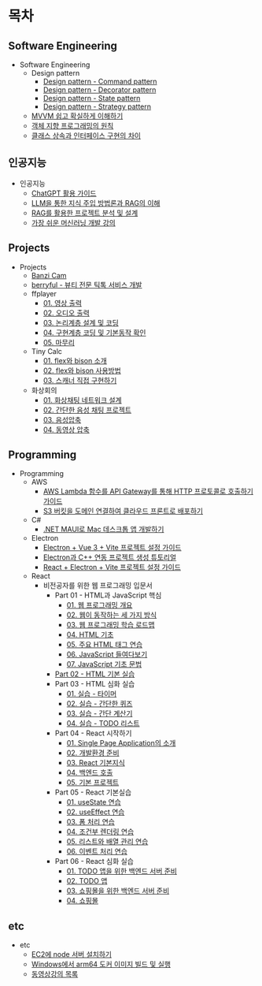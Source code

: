# 목차


## Software Engineering

* Software Engineering
  * Design pattern
    * [Design pattern - Command pattern](./%53%6F%66%74%77%61%72%65%20%45%6E%67%69%6E%65%65%72%69%6E%67/%44%65%73%69%67%6E%20%70%61%74%74%65%72%6E/%44%65%73%69%67%6E%20%70%61%74%74%65%72%6E%20%2D%20%43%6F%6D%6D%61%6E%64%20%70%61%74%74%65%72%6E/README.md)
    * [Design pattern - Decorator pattern](./%53%6F%66%74%77%61%72%65%20%45%6E%67%69%6E%65%65%72%69%6E%67/%44%65%73%69%67%6E%20%70%61%74%74%65%72%6E/%44%65%73%69%67%6E%20%70%61%74%74%65%72%6E%20%2D%20%44%65%63%6F%72%61%74%6F%72%20%70%61%74%74%65%72%6E/README.md)
    * [Design pattern - State pattern](./%53%6F%66%74%77%61%72%65%20%45%6E%67%69%6E%65%65%72%69%6E%67/%44%65%73%69%67%6E%20%70%61%74%74%65%72%6E/%44%65%73%69%67%6E%20%70%61%74%74%65%72%6E%20%2D%20%53%74%61%74%65%20%70%61%74%74%65%72%6E/README.md)
    * [Design pattern - Strategy pattern](./%53%6F%66%74%77%61%72%65%20%45%6E%67%69%6E%65%65%72%69%6E%67/%44%65%73%69%67%6E%20%70%61%74%74%65%72%6E/%44%65%73%69%67%6E%20%70%61%74%74%65%72%6E%20%2D%20%53%74%72%61%74%65%67%79%20%70%61%74%74%65%72%6E/README.md)
  * [MVVM 쉽고 확실하게 이해하기](./%53%6F%66%74%77%61%72%65%20%45%6E%67%69%6E%65%65%72%69%6E%67/%4D%56%56%4D%20%EC%89%BD%EA%B3%A0%20%ED%99%95%EC%8B%A4%ED%95%98%EA%B2%8C%20%EC%9D%B4%ED%95%B4%ED%95%98%EA%B8%B0/README.md)
  * [객체 지향 프로그래밍의 원칙](./%53%6F%66%74%77%61%72%65%20%45%6E%67%69%6E%65%65%72%69%6E%67/%EA%B0%9D%EC%B2%B4%20%EC%A7%80%ED%96%A5%20%ED%94%84%EB%A1%9C%EA%B7%B8%EB%9E%98%EB%B0%8D%EC%9D%98%20%EC%9B%90%EC%B9%99/README.md)
  * [클래스 상속과 인터페이스 구현의 차이](./%53%6F%66%74%77%61%72%65%20%45%6E%67%69%6E%65%65%72%69%6E%67/%ED%81%B4%EB%9E%98%EC%8A%A4%20%EC%83%81%EC%86%8D%EA%B3%BC%20%EC%9D%B8%ED%84%B0%ED%8E%98%EC%9D%B4%EC%8A%A4%20%EA%B5%AC%ED%98%84%EC%9D%98%20%EC%B0%A8%EC%9D%B4/README.md)

## 인공지능

* 인공지능
  * [ChatGPT 활용 가이드](./%EC%9D%B8%EA%B3%B5%EC%A7%80%EB%8A%A5/%43%68%61%74%47%50%54%20%ED%99%9C%EC%9A%A9%20%EA%B0%80%EC%9D%B4%EB%93%9C/README.md)
  * [LLM을 통한 지식 주입 방법론과 RAG의 이해](./%EC%9D%B8%EA%B3%B5%EC%A7%80%EB%8A%A5/%4C%4C%4D%EC%9D%84%20%ED%86%B5%ED%95%9C%20%EC%A7%80%EC%8B%9D%20%EC%A3%BC%EC%9E%85%20%EB%B0%A9%EB%B2%95%EB%A1%A0%EA%B3%BC%20%52%41%47%EC%9D%98%20%EC%9D%B4%ED%95%B4/README.md)
  * [RAG를 활용한 프로젝트 분석 및 설계](./%EC%9D%B8%EA%B3%B5%EC%A7%80%EB%8A%A5/%52%41%47%EB%A5%BC%20%ED%99%9C%EC%9A%A9%ED%95%9C%20%ED%94%84%EB%A1%9C%EC%A0%9D%ED%8A%B8%20%EB%B6%84%EC%84%9D%20%EB%B0%8F%20%EC%84%A4%EA%B3%84/README.md)
  * [가장 쉬운 머신러닝 개발 강의](./%EC%9D%B8%EA%B3%B5%EC%A7%80%EB%8A%A5/%EA%B0%80%EC%9E%A5%20%EC%89%AC%EC%9A%B4%20%EB%A8%B8%EC%8B%A0%EB%9F%AC%EB%8B%9D%20%EA%B0%9C%EB%B0%9C%20%EA%B0%95%EC%9D%98/README.md)

## Projects

* Projects
  * [Banzi Cam](./%50%72%6F%6A%65%63%74%73/%42%61%6E%7A%69%20%43%61%6D/README.md)
  * [berryful - 뷰티 전문 틱톡 서비스 개발](./%50%72%6F%6A%65%63%74%73/%62%65%72%72%79%66%75%6C%20%2D%20%EB%B7%B0%ED%8B%B0%20%EC%A0%84%EB%AC%B8%20%ED%8B%B1%ED%86%A1%20%EC%84%9C%EB%B9%84%EC%8A%A4%20%EA%B0%9C%EB%B0%9C/README.md)
  * ffplayer
    * [01. 영상 출력](./%50%72%6F%6A%65%63%74%73/%66%66%70%6C%61%79%65%72/%30%31%2E%20%EC%98%81%EC%83%81%20%EC%B6%9C%EB%A0%A5/README.md)
    * [02. 오디오 출력](./%50%72%6F%6A%65%63%74%73/%66%66%70%6C%61%79%65%72/%30%32%2E%20%EC%98%A4%EB%94%94%EC%98%A4%20%EC%B6%9C%EB%A0%A5/README.md)
    * [03. 논리계층 설계 및 코딩](./%50%72%6F%6A%65%63%74%73/%66%66%70%6C%61%79%65%72/%30%33%2E%20%EB%85%BC%EB%A6%AC%EA%B3%84%EC%B8%B5%20%EC%84%A4%EA%B3%84%20%EB%B0%8F%20%EC%BD%94%EB%94%A9/README.md)
    * [04. 구현계층 코딩 및 기본동작 확인](./%50%72%6F%6A%65%63%74%73/%66%66%70%6C%61%79%65%72/%30%34%2E%20%EA%B5%AC%ED%98%84%EA%B3%84%EC%B8%B5%20%EC%BD%94%EB%94%A9%20%EB%B0%8F%20%EA%B8%B0%EB%B3%B8%EB%8F%99%EC%9E%91%20%ED%99%95%EC%9D%B8/README.md)
    * [05. 마무리](./%50%72%6F%6A%65%63%74%73/%66%66%70%6C%61%79%65%72/%30%35%2E%20%EB%A7%88%EB%AC%B4%EB%A6%AC/README.md)
  * Tiny Calc
    * [01. flex와 bison 소개](./%50%72%6F%6A%65%63%74%73/%54%69%6E%79%20%43%61%6C%63/%30%31%2E%20%66%6C%65%78%EC%99%80%20%62%69%73%6F%6E%20%EC%86%8C%EA%B0%9C/README.md)
    * [02. flex와 bison 사용방법](./%50%72%6F%6A%65%63%74%73/%54%69%6E%79%20%43%61%6C%63/%30%32%2E%20%66%6C%65%78%EC%99%80%20%62%69%73%6F%6E%20%EC%82%AC%EC%9A%A9%EB%B0%A9%EB%B2%95/README.md)
    * [03. 스캐너 직접 구현하기](./%50%72%6F%6A%65%63%74%73/%54%69%6E%79%20%43%61%6C%63/%30%33%2E%20%EC%8A%A4%EC%BA%90%EB%84%88%20%EC%A7%81%EC%A0%91%20%EA%B5%AC%ED%98%84%ED%95%98%EA%B8%B0/README.md)
  * 화상회의
    * [01. 화상채팅 네트워크 설계](./%50%72%6F%6A%65%63%74%73/%ED%99%94%EC%83%81%ED%9A%8C%EC%9D%98/%30%31%2E%20%ED%99%94%EC%83%81%EC%B1%84%ED%8C%85%20%EB%84%A4%ED%8A%B8%EC%9B%8C%ED%81%AC%20%EC%84%A4%EA%B3%84/README.md)
    * [02. 간단한 음성 채팅 프로젝트](./%50%72%6F%6A%65%63%74%73/%ED%99%94%EC%83%81%ED%9A%8C%EC%9D%98/%30%32%2E%20%EA%B0%84%EB%8B%A8%ED%95%9C%20%EC%9D%8C%EC%84%B1%20%EC%B1%84%ED%8C%85%20%ED%94%84%EB%A1%9C%EC%A0%9D%ED%8A%B8/README.md)
    * [03. 음성압축](./%50%72%6F%6A%65%63%74%73/%ED%99%94%EC%83%81%ED%9A%8C%EC%9D%98/%30%33%2E%20%EC%9D%8C%EC%84%B1%EC%95%95%EC%B6%95/README.md)
    * [04. 동영상 압축](./%50%72%6F%6A%65%63%74%73/%ED%99%94%EC%83%81%ED%9A%8C%EC%9D%98/%30%34%2E%20%EB%8F%99%EC%98%81%EC%83%81%20%EC%95%95%EC%B6%95/README.md)

## Programming

* Programming
  * AWS
    * [AWS Lambda 함수를 API Gateway를 통해 HTTP 프로토콜로 호출하기 가이드](./%50%72%6F%67%72%61%6D%6D%69%6E%67/%41%57%53/%41%57%53%20%4C%61%6D%62%64%61%20%ED%95%A8%EC%88%98%EB%A5%BC%20%41%50%49%20%47%61%74%65%77%61%79%EB%A5%BC%20%ED%86%B5%ED%95%B4%20%48%54%54%50%20%ED%94%84%EB%A1%9C%ED%86%A0%EC%BD%9C%EB%A1%9C%20%ED%98%B8%EC%B6%9C%ED%95%98%EA%B8%B0%20%EA%B0%80%EC%9D%B4%EB%93%9C/README.md)
    * [S3 버킷을 도메인 연결하여 클라우드 프론트로 배포하기](./%50%72%6F%67%72%61%6D%6D%69%6E%67/%41%57%53/%53%33%20%EB%B2%84%ED%82%B7%EC%9D%84%20%EB%8F%84%EB%A9%94%EC%9D%B8%20%EC%97%B0%EA%B2%B0%ED%95%98%EC%97%AC%20%ED%81%B4%EB%9D%BC%EC%9A%B0%EB%93%9C%20%ED%94%84%EB%A1%A0%ED%8A%B8%EB%A1%9C%20%EB%B0%B0%ED%8F%AC%ED%95%98%EA%B8%B0/README.md)
  * C#
    * [.NET MAUI로 Mac 데스크톱 앱 개발하기](./%50%72%6F%67%72%61%6D%6D%69%6E%67/%43%23/%2E%4E%45%54%20%4D%41%55%49%EB%A1%9C%20%4D%61%63%20%EB%8D%B0%EC%8A%A4%ED%81%AC%ED%86%B1%20%EC%95%B1%20%EA%B0%9C%EB%B0%9C%ED%95%98%EA%B8%B0/README.md)
  * Electron
    * [Electron + Vue 3 + Vite 프로젝트 설정 가이드](./%50%72%6F%67%72%61%6D%6D%69%6E%67/%45%6C%65%63%74%72%6F%6E/%45%6C%65%63%74%72%6F%6E%20%2B%20%56%75%65%20%33%20%2B%20%56%69%74%65%20%ED%94%84%EB%A1%9C%EC%A0%9D%ED%8A%B8%20%EC%84%A4%EC%A0%95%20%EA%B0%80%EC%9D%B4%EB%93%9C/README.md)
    * [Electron과 C++ 연동 프로젝트 생성 튜토리얼](./%50%72%6F%67%72%61%6D%6D%69%6E%67/%45%6C%65%63%74%72%6F%6E/%45%6C%65%63%74%72%6F%6E%EA%B3%BC%20%43%2B%2B%20%EC%97%B0%EB%8F%99%20%ED%94%84%EB%A1%9C%EC%A0%9D%ED%8A%B8%20%EC%83%9D%EC%84%B1%20%ED%8A%9C%ED%86%A0%EB%A6%AC%EC%96%BC/README.md)
    * [React + Electron + Vite 프로젝트 설정 가이드](./%50%72%6F%67%72%61%6D%6D%69%6E%67/%45%6C%65%63%74%72%6F%6E/%52%65%61%63%74%20%2B%20%45%6C%65%63%74%72%6F%6E%20%2B%20%56%69%74%65%20%ED%94%84%EB%A1%9C%EC%A0%9D%ED%8A%B8%20%EC%84%A4%EC%A0%95%20%EA%B0%80%EC%9D%B4%EB%93%9C/README.md)
  * React
    * 비전공자를 위한 웹 프로그래밍 입문서
      * Part 01 - HTML과 JavaScript 핵심
        * [01. 웹 프로그래밍 개요](./%50%72%6F%67%72%61%6D%6D%69%6E%67/%52%65%61%63%74/%EB%B9%84%EC%A0%84%EA%B3%B5%EC%9E%90%EB%A5%BC%20%EC%9C%84%ED%95%9C%20%EC%9B%B9%20%ED%94%84%EB%A1%9C%EA%B7%B8%EB%9E%98%EB%B0%8D%20%EC%9E%85%EB%AC%B8%EC%84%9C/%50%61%72%74%20%30%31%20%2D%20%48%54%4D%4C%EA%B3%BC%20%4A%61%76%61%53%63%72%69%70%74%20%ED%95%B5%EC%8B%AC/%30%31%2E%20%EC%9B%B9%20%ED%94%84%EB%A1%9C%EA%B7%B8%EB%9E%98%EB%B0%8D%20%EA%B0%9C%EC%9A%94/README.md)
        * [02. 웹이 동작하는 세 가지 방식](./%50%72%6F%67%72%61%6D%6D%69%6E%67/%52%65%61%63%74/%EB%B9%84%EC%A0%84%EA%B3%B5%EC%9E%90%EB%A5%BC%20%EC%9C%84%ED%95%9C%20%EC%9B%B9%20%ED%94%84%EB%A1%9C%EA%B7%B8%EB%9E%98%EB%B0%8D%20%EC%9E%85%EB%AC%B8%EC%84%9C/%50%61%72%74%20%30%31%20%2D%20%48%54%4D%4C%EA%B3%BC%20%4A%61%76%61%53%63%72%69%70%74%20%ED%95%B5%EC%8B%AC/%30%32%2E%20%EC%9B%B9%EC%9D%B4%20%EB%8F%99%EC%9E%91%ED%95%98%EB%8A%94%20%EC%84%B8%20%EA%B0%80%EC%A7%80%20%EB%B0%A9%EC%8B%9D/README.md)
        * [03. 웹 프로그래밍 학습 로드맵](./%50%72%6F%67%72%61%6D%6D%69%6E%67/%52%65%61%63%74/%EB%B9%84%EC%A0%84%EA%B3%B5%EC%9E%90%EB%A5%BC%20%EC%9C%84%ED%95%9C%20%EC%9B%B9%20%ED%94%84%EB%A1%9C%EA%B7%B8%EB%9E%98%EB%B0%8D%20%EC%9E%85%EB%AC%B8%EC%84%9C/%50%61%72%74%20%30%31%20%2D%20%48%54%4D%4C%EA%B3%BC%20%4A%61%76%61%53%63%72%69%70%74%20%ED%95%B5%EC%8B%AC/%30%33%2E%20%EC%9B%B9%20%ED%94%84%EB%A1%9C%EA%B7%B8%EB%9E%98%EB%B0%8D%20%ED%95%99%EC%8A%B5%20%EB%A1%9C%EB%93%9C%EB%A7%B5/README.md)
        * [04. HTML 기초](./%50%72%6F%67%72%61%6D%6D%69%6E%67/%52%65%61%63%74/%EB%B9%84%EC%A0%84%EA%B3%B5%EC%9E%90%EB%A5%BC%20%EC%9C%84%ED%95%9C%20%EC%9B%B9%20%ED%94%84%EB%A1%9C%EA%B7%B8%EB%9E%98%EB%B0%8D%20%EC%9E%85%EB%AC%B8%EC%84%9C/%50%61%72%74%20%30%31%20%2D%20%48%54%4D%4C%EA%B3%BC%20%4A%61%76%61%53%63%72%69%70%74%20%ED%95%B5%EC%8B%AC/%30%34%2E%20%48%54%4D%4C%20%EA%B8%B0%EC%B4%88/README.md)
        * [05. 주요 HTML 태그 연습](./%50%72%6F%67%72%61%6D%6D%69%6E%67/%52%65%61%63%74/%EB%B9%84%EC%A0%84%EA%B3%B5%EC%9E%90%EB%A5%BC%20%EC%9C%84%ED%95%9C%20%EC%9B%B9%20%ED%94%84%EB%A1%9C%EA%B7%B8%EB%9E%98%EB%B0%8D%20%EC%9E%85%EB%AC%B8%EC%84%9C/%50%61%72%74%20%30%31%20%2D%20%48%54%4D%4C%EA%B3%BC%20%4A%61%76%61%53%63%72%69%70%74%20%ED%95%B5%EC%8B%AC/%30%35%2E%20%EC%A3%BC%EC%9A%94%20%48%54%4D%4C%20%ED%83%9C%EA%B7%B8%20%EC%97%B0%EC%8A%B5/README.md)
        * [06. JavaScript 들여다보기](./%50%72%6F%67%72%61%6D%6D%69%6E%67/%52%65%61%63%74/%EB%B9%84%EC%A0%84%EA%B3%B5%EC%9E%90%EB%A5%BC%20%EC%9C%84%ED%95%9C%20%EC%9B%B9%20%ED%94%84%EB%A1%9C%EA%B7%B8%EB%9E%98%EB%B0%8D%20%EC%9E%85%EB%AC%B8%EC%84%9C/%50%61%72%74%20%30%31%20%2D%20%48%54%4D%4C%EA%B3%BC%20%4A%61%76%61%53%63%72%69%70%74%20%ED%95%B5%EC%8B%AC/%30%36%2E%20%4A%61%76%61%53%63%72%69%70%74%20%EB%93%A4%EC%97%AC%EB%8B%A4%EB%B3%B4%EA%B8%B0/README.md)
        * [07. JavaScript 기초 문법](./%50%72%6F%67%72%61%6D%6D%69%6E%67/%52%65%61%63%74/%EB%B9%84%EC%A0%84%EA%B3%B5%EC%9E%90%EB%A5%BC%20%EC%9C%84%ED%95%9C%20%EC%9B%B9%20%ED%94%84%EB%A1%9C%EA%B7%B8%EB%9E%98%EB%B0%8D%20%EC%9E%85%EB%AC%B8%EC%84%9C/%50%61%72%74%20%30%31%20%2D%20%48%54%4D%4C%EA%B3%BC%20%4A%61%76%61%53%63%72%69%70%74%20%ED%95%B5%EC%8B%AC/%30%37%2E%20%4A%61%76%61%53%63%72%69%70%74%20%EA%B8%B0%EC%B4%88%20%EB%AC%B8%EB%B2%95/README.md)
      * [Part 02 - HTML 기본 실습](./%50%72%6F%67%72%61%6D%6D%69%6E%67/%52%65%61%63%74/%EB%B9%84%EC%A0%84%EA%B3%B5%EC%9E%90%EB%A5%BC%20%EC%9C%84%ED%95%9C%20%EC%9B%B9%20%ED%94%84%EB%A1%9C%EA%B7%B8%EB%9E%98%EB%B0%8D%20%EC%9E%85%EB%AC%B8%EC%84%9C/%50%61%72%74%20%30%32%20%2D%20%48%54%4D%4C%20%EA%B8%B0%EB%B3%B8%20%EC%8B%A4%EC%8A%B5/README.md)
      * Part 03 - HTML 심화 실습
        * [01. 실습 - 타이머](./%50%72%6F%67%72%61%6D%6D%69%6E%67/%52%65%61%63%74/%EB%B9%84%EC%A0%84%EA%B3%B5%EC%9E%90%EB%A5%BC%20%EC%9C%84%ED%95%9C%20%EC%9B%B9%20%ED%94%84%EB%A1%9C%EA%B7%B8%EB%9E%98%EB%B0%8D%20%EC%9E%85%EB%AC%B8%EC%84%9C/%50%61%72%74%20%30%33%20%2D%20%48%54%4D%4C%20%EC%8B%AC%ED%99%94%20%EC%8B%A4%EC%8A%B5/%30%31%2E%20%EC%8B%A4%EC%8A%B5%20%2D%20%ED%83%80%EC%9D%B4%EB%A8%B8/README.md)
        * [02. 실습 - 간단한 퀴즈](./%50%72%6F%67%72%61%6D%6D%69%6E%67/%52%65%61%63%74/%EB%B9%84%EC%A0%84%EA%B3%B5%EC%9E%90%EB%A5%BC%20%EC%9C%84%ED%95%9C%20%EC%9B%B9%20%ED%94%84%EB%A1%9C%EA%B7%B8%EB%9E%98%EB%B0%8D%20%EC%9E%85%EB%AC%B8%EC%84%9C/%50%61%72%74%20%30%33%20%2D%20%48%54%4D%4C%20%EC%8B%AC%ED%99%94%20%EC%8B%A4%EC%8A%B5/%30%32%2E%20%EC%8B%A4%EC%8A%B5%20%2D%20%EA%B0%84%EB%8B%A8%ED%95%9C%20%ED%80%B4%EC%A6%88/README.md)
        * [03. 실습 - 간단 계산기](./%50%72%6F%67%72%61%6D%6D%69%6E%67/%52%65%61%63%74/%EB%B9%84%EC%A0%84%EA%B3%B5%EC%9E%90%EB%A5%BC%20%EC%9C%84%ED%95%9C%20%EC%9B%B9%20%ED%94%84%EB%A1%9C%EA%B7%B8%EB%9E%98%EB%B0%8D%20%EC%9E%85%EB%AC%B8%EC%84%9C/%50%61%72%74%20%30%33%20%2D%20%48%54%4D%4C%20%EC%8B%AC%ED%99%94%20%EC%8B%A4%EC%8A%B5/%30%33%2E%20%EC%8B%A4%EC%8A%B5%20%2D%20%EA%B0%84%EB%8B%A8%20%EA%B3%84%EC%82%B0%EA%B8%B0/README.md)
        * [04. 실습 - TODO 리스트](./%50%72%6F%67%72%61%6D%6D%69%6E%67/%52%65%61%63%74/%EB%B9%84%EC%A0%84%EA%B3%B5%EC%9E%90%EB%A5%BC%20%EC%9C%84%ED%95%9C%20%EC%9B%B9%20%ED%94%84%EB%A1%9C%EA%B7%B8%EB%9E%98%EB%B0%8D%20%EC%9E%85%EB%AC%B8%EC%84%9C/%50%61%72%74%20%30%33%20%2D%20%48%54%4D%4C%20%EC%8B%AC%ED%99%94%20%EC%8B%A4%EC%8A%B5/%30%34%2E%20%EC%8B%A4%EC%8A%B5%20%2D%20%54%4F%44%4F%20%EB%A6%AC%EC%8A%A4%ED%8A%B8/README.md)
      * Part 04 - React 시작하기
        * [01. Single Page Application의 소개](./%50%72%6F%67%72%61%6D%6D%69%6E%67/%52%65%61%63%74/%EB%B9%84%EC%A0%84%EA%B3%B5%EC%9E%90%EB%A5%BC%20%EC%9C%84%ED%95%9C%20%EC%9B%B9%20%ED%94%84%EB%A1%9C%EA%B7%B8%EB%9E%98%EB%B0%8D%20%EC%9E%85%EB%AC%B8%EC%84%9C/%50%61%72%74%20%30%34%20%2D%20%52%65%61%63%74%20%E1%84%89%E1%85%B5%E1%84%8C%E1%85%A1%E1%86%A8%E1%84%92%E1%85%A1%E1%84%80%E1%85%B5/%30%31%2E%20%53%69%6E%67%6C%65%20%50%61%67%65%20%41%70%70%6C%69%63%61%74%69%6F%6E%EC%9D%98%20%EC%86%8C%EA%B0%9C/README.md)
        * [02. 개발환경 준비](./%50%72%6F%67%72%61%6D%6D%69%6E%67/%52%65%61%63%74/%EB%B9%84%EC%A0%84%EA%B3%B5%EC%9E%90%EB%A5%BC%20%EC%9C%84%ED%95%9C%20%EC%9B%B9%20%ED%94%84%EB%A1%9C%EA%B7%B8%EB%9E%98%EB%B0%8D%20%EC%9E%85%EB%AC%B8%EC%84%9C/%50%61%72%74%20%30%34%20%2D%20%52%65%61%63%74%20%E1%84%89%E1%85%B5%E1%84%8C%E1%85%A1%E1%86%A8%E1%84%92%E1%85%A1%E1%84%80%E1%85%B5/%30%32%2E%20%EA%B0%9C%EB%B0%9C%ED%99%98%EA%B2%BD%20%EC%A4%80%EB%B9%84/README.md)
        * [03. React 기본지식](./%50%72%6F%67%72%61%6D%6D%69%6E%67/%52%65%61%63%74/%EB%B9%84%EC%A0%84%EA%B3%B5%EC%9E%90%EB%A5%BC%20%EC%9C%84%ED%95%9C%20%EC%9B%B9%20%ED%94%84%EB%A1%9C%EA%B7%B8%EB%9E%98%EB%B0%8D%20%EC%9E%85%EB%AC%B8%EC%84%9C/%50%61%72%74%20%30%34%20%2D%20%52%65%61%63%74%20%E1%84%89%E1%85%B5%E1%84%8C%E1%85%A1%E1%86%A8%E1%84%92%E1%85%A1%E1%84%80%E1%85%B5/%30%33%2E%20%52%65%61%63%74%20%EA%B8%B0%EB%B3%B8%EC%A7%80%EC%8B%9D/README.md)
        * [04. 백엔드 호출](./%50%72%6F%67%72%61%6D%6D%69%6E%67/%52%65%61%63%74/%EB%B9%84%EC%A0%84%EA%B3%B5%EC%9E%90%EB%A5%BC%20%EC%9C%84%ED%95%9C%20%EC%9B%B9%20%ED%94%84%EB%A1%9C%EA%B7%B8%EB%9E%98%EB%B0%8D%20%EC%9E%85%EB%AC%B8%EC%84%9C/%50%61%72%74%20%30%34%20%2D%20%52%65%61%63%74%20%E1%84%89%E1%85%B5%E1%84%8C%E1%85%A1%E1%86%A8%E1%84%92%E1%85%A1%E1%84%80%E1%85%B5/%30%34%2E%20%EB%B0%B1%EC%97%94%EB%93%9C%20%ED%98%B8%EC%B6%9C/README.md)
        * [05. 기본 프로젝트](./%50%72%6F%67%72%61%6D%6D%69%6E%67/%52%65%61%63%74/%EB%B9%84%EC%A0%84%EA%B3%B5%EC%9E%90%EB%A5%BC%20%EC%9C%84%ED%95%9C%20%EC%9B%B9%20%ED%94%84%EB%A1%9C%EA%B7%B8%EB%9E%98%EB%B0%8D%20%EC%9E%85%EB%AC%B8%EC%84%9C/%50%61%72%74%20%30%34%20%2D%20%52%65%61%63%74%20%E1%84%89%E1%85%B5%E1%84%8C%E1%85%A1%E1%86%A8%E1%84%92%E1%85%A1%E1%84%80%E1%85%B5/%30%35%2E%20%EA%B8%B0%EB%B3%B8%20%ED%94%84%EB%A1%9C%EC%A0%9D%ED%8A%B8/README.md)
      * Part 05 - React 기본실습
        * [01. useState 연습](./%50%72%6F%67%72%61%6D%6D%69%6E%67/%52%65%61%63%74/%EB%B9%84%EC%A0%84%EA%B3%B5%EC%9E%90%EB%A5%BC%20%EC%9C%84%ED%95%9C%20%EC%9B%B9%20%ED%94%84%EB%A1%9C%EA%B7%B8%EB%9E%98%EB%B0%8D%20%EC%9E%85%EB%AC%B8%EC%84%9C/%50%61%72%74%20%30%35%20%2D%20%52%65%61%63%74%20%EA%B8%B0%EB%B3%B8%EC%8B%A4%EC%8A%B5/%30%31%2E%20%75%73%65%53%74%61%74%65%20%EC%97%B0%EC%8A%B5/README.md)
        * [02. useEffect 연습](./%50%72%6F%67%72%61%6D%6D%69%6E%67/%52%65%61%63%74/%EB%B9%84%EC%A0%84%EA%B3%B5%EC%9E%90%EB%A5%BC%20%EC%9C%84%ED%95%9C%20%EC%9B%B9%20%ED%94%84%EB%A1%9C%EA%B7%B8%EB%9E%98%EB%B0%8D%20%EC%9E%85%EB%AC%B8%EC%84%9C/%50%61%72%74%20%30%35%20%2D%20%52%65%61%63%74%20%EA%B8%B0%EB%B3%B8%EC%8B%A4%EC%8A%B5/%30%32%2E%20%75%73%65%45%66%66%65%63%74%20%EC%97%B0%EC%8A%B5/README.md)
        * [03. 폼 처리 연습](./%50%72%6F%67%72%61%6D%6D%69%6E%67/%52%65%61%63%74/%EB%B9%84%EC%A0%84%EA%B3%B5%EC%9E%90%EB%A5%BC%20%EC%9C%84%ED%95%9C%20%EC%9B%B9%20%ED%94%84%EB%A1%9C%EA%B7%B8%EB%9E%98%EB%B0%8D%20%EC%9E%85%EB%AC%B8%EC%84%9C/%50%61%72%74%20%30%35%20%2D%20%52%65%61%63%74%20%EA%B8%B0%EB%B3%B8%EC%8B%A4%EC%8A%B5/%30%33%2E%20%ED%8F%BC%20%EC%B2%98%EB%A6%AC%20%EC%97%B0%EC%8A%B5/README.md)
        * [04. 조건부 렌더링 연습](./%50%72%6F%67%72%61%6D%6D%69%6E%67/%52%65%61%63%74/%EB%B9%84%EC%A0%84%EA%B3%B5%EC%9E%90%EB%A5%BC%20%EC%9C%84%ED%95%9C%20%EC%9B%B9%20%ED%94%84%EB%A1%9C%EA%B7%B8%EB%9E%98%EB%B0%8D%20%EC%9E%85%EB%AC%B8%EC%84%9C/%50%61%72%74%20%30%35%20%2D%20%52%65%61%63%74%20%EA%B8%B0%EB%B3%B8%EC%8B%A4%EC%8A%B5/%30%34%2E%20%EC%A1%B0%EA%B1%B4%EB%B6%80%20%EB%A0%8C%EB%8D%94%EB%A7%81%20%EC%97%B0%EC%8A%B5/README.md)
        * [05. 리스트와 배열 관리 연습](./%50%72%6F%67%72%61%6D%6D%69%6E%67/%52%65%61%63%74/%EB%B9%84%EC%A0%84%EA%B3%B5%EC%9E%90%EB%A5%BC%20%EC%9C%84%ED%95%9C%20%EC%9B%B9%20%ED%94%84%EB%A1%9C%EA%B7%B8%EB%9E%98%EB%B0%8D%20%EC%9E%85%EB%AC%B8%EC%84%9C/%50%61%72%74%20%30%35%20%2D%20%52%65%61%63%74%20%EA%B8%B0%EB%B3%B8%EC%8B%A4%EC%8A%B5/%30%35%2E%20%EB%A6%AC%EC%8A%A4%ED%8A%B8%EC%99%80%20%EB%B0%B0%EC%97%B4%20%EA%B4%80%EB%A6%AC%20%EC%97%B0%EC%8A%B5/README.md)
        * [06. 이벤트 처리 연습](./%50%72%6F%67%72%61%6D%6D%69%6E%67/%52%65%61%63%74/%EB%B9%84%EC%A0%84%EA%B3%B5%EC%9E%90%EB%A5%BC%20%EC%9C%84%ED%95%9C%20%EC%9B%B9%20%ED%94%84%EB%A1%9C%EA%B7%B8%EB%9E%98%EB%B0%8D%20%EC%9E%85%EB%AC%B8%EC%84%9C/%50%61%72%74%20%30%35%20%2D%20%52%65%61%63%74%20%EA%B8%B0%EB%B3%B8%EC%8B%A4%EC%8A%B5/%30%36%2E%20%EC%9D%B4%EB%B2%A4%ED%8A%B8%20%EC%B2%98%EB%A6%AC%20%EC%97%B0%EC%8A%B5/README.md)
      * Part 06 - React 심화 실습
        * [01. TODO 앱을 위한 백엔드 서버 준비](./%50%72%6F%67%72%61%6D%6D%69%6E%67/%52%65%61%63%74/%EB%B9%84%EC%A0%84%EA%B3%B5%EC%9E%90%EB%A5%BC%20%EC%9C%84%ED%95%9C%20%EC%9B%B9%20%ED%94%84%EB%A1%9C%EA%B7%B8%EB%9E%98%EB%B0%8D%20%EC%9E%85%EB%AC%B8%EC%84%9C/%50%61%72%74%20%30%36%20%2D%20%52%65%61%63%74%20%EC%8B%AC%ED%99%94%20%EC%8B%A4%EC%8A%B5/%30%31%2E%20%54%4F%44%4F%20%EC%95%B1%EC%9D%84%20%EC%9C%84%ED%95%9C%20%EB%B0%B1%EC%97%94%EB%93%9C%20%EC%84%9C%EB%B2%84%20%EC%A4%80%EB%B9%84/README.md)
        * [02. TODO 앱](./%50%72%6F%67%72%61%6D%6D%69%6E%67/%52%65%61%63%74/%EB%B9%84%EC%A0%84%EA%B3%B5%EC%9E%90%EB%A5%BC%20%EC%9C%84%ED%95%9C%20%EC%9B%B9%20%ED%94%84%EB%A1%9C%EA%B7%B8%EB%9E%98%EB%B0%8D%20%EC%9E%85%EB%AC%B8%EC%84%9C/%50%61%72%74%20%30%36%20%2D%20%52%65%61%63%74%20%EC%8B%AC%ED%99%94%20%EC%8B%A4%EC%8A%B5/%30%32%2E%20%54%4F%44%4F%20%EC%95%B1/README.md)
        * [03. 쇼핑몰을 위한 백엔드 서버 준비](./%50%72%6F%67%72%61%6D%6D%69%6E%67/%52%65%61%63%74/%EB%B9%84%EC%A0%84%EA%B3%B5%EC%9E%90%EB%A5%BC%20%EC%9C%84%ED%95%9C%20%EC%9B%B9%20%ED%94%84%EB%A1%9C%EA%B7%B8%EB%9E%98%EB%B0%8D%20%EC%9E%85%EB%AC%B8%EC%84%9C/%50%61%72%74%20%30%36%20%2D%20%52%65%61%63%74%20%EC%8B%AC%ED%99%94%20%EC%8B%A4%EC%8A%B5/%30%33%2E%20%EC%87%BC%ED%95%91%EB%AA%B0%EC%9D%84%20%EC%9C%84%ED%95%9C%20%EB%B0%B1%EC%97%94%EB%93%9C%20%EC%84%9C%EB%B2%84%20%EC%A4%80%EB%B9%84/README.md)
        * [04. 쇼핑몰](./%50%72%6F%67%72%61%6D%6D%69%6E%67/%52%65%61%63%74/%EB%B9%84%EC%A0%84%EA%B3%B5%EC%9E%90%EB%A5%BC%20%EC%9C%84%ED%95%9C%20%EC%9B%B9%20%ED%94%84%EB%A1%9C%EA%B7%B8%EB%9E%98%EB%B0%8D%20%EC%9E%85%EB%AC%B8%EC%84%9C/%50%61%72%74%20%30%36%20%2D%20%52%65%61%63%74%20%EC%8B%AC%ED%99%94%20%EC%8B%A4%EC%8A%B5/%30%34%2E%20%EC%87%BC%ED%95%91%EB%AA%B0/README.md)

## etc

* etc
  * [EC2에 node 서버 설치하기](./%65%74%63/%45%43%32%EC%97%90%20%6E%6F%64%65%20%EC%84%9C%EB%B2%84%20%EC%84%A4%EC%B9%98%ED%95%98%EA%B8%B0/README.md)
  * [Windows에서 arm64 도커 이미지 빌드 및 실행](./%65%74%63/%57%69%6E%64%6F%77%73%EC%97%90%EC%84%9C%20%61%72%6D%36%34%20%EB%8F%84%EC%BB%A4%20%EC%9D%B4%EB%AF%B8%EC%A7%80%20%EB%B9%8C%EB%93%9C%20%EB%B0%8F%20%EC%8B%A4%ED%96%89/README.md)
  * [동영상강의 목록](./%65%74%63/%EB%8F%99%EC%98%81%EC%83%81%EA%B0%95%EC%9D%98%20%EB%AA%A9%EB%A1%9D/README.md)